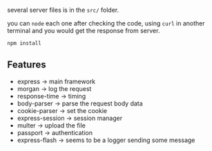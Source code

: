 
several server files is in the `src/` folder.

you can `node` each one after checking the code, using `curl` in another terminal and you would get the response from server.

```bash 
npm install 

```

## Features

* express -> main framework
* morgan -> log the request
* response-time -> timing
* body-parser -> parse the request body data
* cookie-parser -> set the cookie
* express-session -> session manager
* multer -> upload the file
* passport -> authentication
* express-flash -> seems to be a logger sending some message
